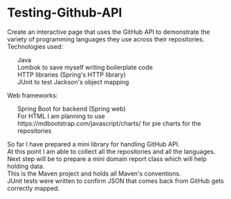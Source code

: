 # Testing-Github-API

Create an interactive page that uses the GitHub API to demonstrate the variety of programming languages 
they use across their repositories. 
Technologies used:<ul>
Java <br />
Lombok to save myself writing boilerplate code<br />
HTTP libraries (Spring's HTTP library)<br />
JUnit to test Jackson's object mapping<br />
</ul>

Web frameworks:
<ul>
Spring Boot for backend (Spring web)<br />
For HTML I am planning to use https://mdbootstrap.com/javascript/charts/ for pie charts for the repositories<br />
</ul>

So far I have prepared a mini library for handling GitHub API. <br />
At this point I am able to collect all the repositories and all the languages.<br />
Next step will be to prepare a mini domain report class which will help holding data. <br />
This is the Maven project and holds all Maven's conventions.<br /> 
JUnit tests were written to confirm JSON that comes back from GitHub gets correctly mapped. 

